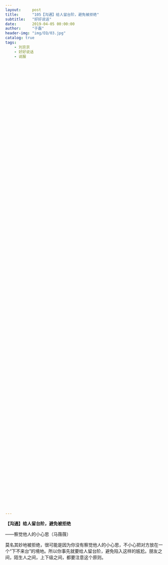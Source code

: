 ```yaml
---
layout:     post
title:      "105【沟通】给人留台阶，避免被拒绝"
subtitle:   "好好说话"
date:       2019-04-05 00:00:00
author:     "于磊"
header-img: "img/EQ/03.jpg"
catalog: true
tags:
    - 刘京京
    - 好好说话
    - 说服







































































































---
```


**【沟通】给人留台阶，避免被拒绝**

——察觉他人的小心思（马薇薇）

 

莫名其妙地被拒绝，很可能是因为你没有察觉他人的小心思，不小心把对方放在一个“下不来台”的境地。所以你事先就要给人留台阶，避免陷入这样的尴尬。朋友之间，陌生人之间，上下级之间，都要注意这个原则。